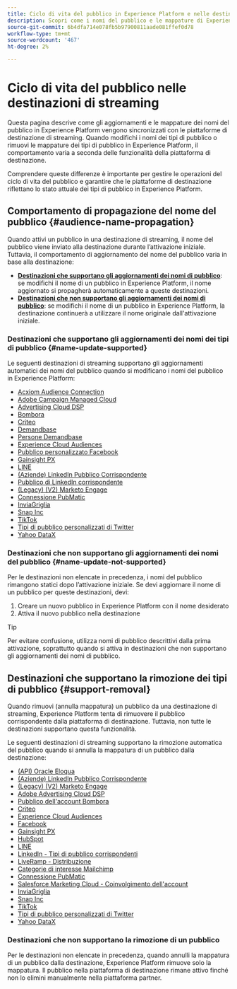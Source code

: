 ```yaml
---
title: Ciclo di vita del pubblico in Experience Platform e nelle destinazioni di streaming
description: Scopri come i nomi del pubblico e le mappature di Experience Platform si riflettono nelle piattaforme di destinazione di streaming.
source-git-commit: 6b4dfa714e078fb5b97900811aade081ffef0d78
workflow-type: tm+mt
source-wordcount: '467'
ht-degree: 2%

---
```



# Ciclo di vita del pubblico nelle destinazioni di streaming

Questa pagina descrive come gli aggiornamenti e le mappature dei nomi del pubblico in Experience Platform vengono sincronizzati con le piattaforme di destinazione di streaming. Quando modifichi i nomi dei tipi di pubblico o rimuovi le mappature dei tipi di pubblico in Experience Platform, il comportamento varia a seconda delle funzionalità della piattaforma di destinazione.

Comprendere queste differenze è importante per gestire le operazioni del ciclo di vita del pubblico e garantire che le piattaforme di destinazione riflettano lo stato attuale dei tipi di pubblico in Experience Platform.

## Comportamento di propagazione del nome del pubblico {#audience-name-propagation}

Quando attivi un pubblico in una destinazione di streaming, il nome del pubblico viene inviato alla destinazione durante l’attivazione iniziale. Tuttavia, il comportamento di aggiornamento del nome del pubblico varia in base alla destinazione:

* **[Destinazioni che supportano gli aggiornamenti dei nomi di pubblico](#name-update-supported)**: se modifichi il nome di un pubblico in Experience Platform, il nome aggiornato si propagherà automaticamente a queste destinazioni.
* **[Destinazioni che non supportano gli aggiornamenti dei nomi di pubblico](#name-update-not-supported)**: se modifichi il nome di un pubblico in Experience Platform, la destinazione continuerà a utilizzare il nome originale dall&#39;attivazione iniziale.

### Destinazioni che supportano gli aggiornamenti dei nomi dei tipi di pubblico {#name-update-supported}

Le seguenti destinazioni di streaming supportano gli aggiornamenti automatici dei nomi del pubblico quando si modificano i nomi del pubblico in Experience Platform:

* [Acxiom Audience Connection](../catalog/advertising/acxiom-audience-connection.md)
* [Adobe Campaign Managed Cloud](../catalog/email-marketing/adobe-campaign-managed-services.md)
* [Advertising Cloud DSP](../catalog/advertising/adobe-advertising-cloud-connection.md)
* [Bombora](../catalog/advertising/bombora.md)
* [Criteo](../catalog/advertising/criteo.md)
* [Demandbase](../catalog/advertising/demandbase.md)
* [Persone Demandbase](../catalog/advertising/demandbase-people.md)
* [Experience Cloud Audiences](../catalog/adobe/experience-cloud-audiences.md)
* [Pubblico personalizzato Facebook](../catalog/social/facebook.md)
* [Gainsight PX](../catalog/analytics/gainsight-px.md)
* [LINE](../catalog/mobile-engagement/line.md)
* [(Aziende) LinkedIn Pubblico Corrispondente](../catalog/social/linkedin-b2b.md)
* [Pubblico di LinkedIn corrispondente](../catalog/social/linkedin.md)
* [(Legacy) (V2) Marketo Engage](../catalog/adobe/marketo-engage.md)
* [Connessione PubMatic](../catalog/advertising/pubmatic.md)
* [InviaGriglia](../catalog/email-marketing/sendgrid.md)
* [Snap Inc](../catalog/advertising/snap-inc.md)
* [TikTok](../catalog/social/tiktok.md)
* [Tipi di pubblico personalizzati di Twitter](../catalog/social/twitter.md)
* [Yahoo DataX](../catalog/advertising/datax.md)

### Destinazioni che non supportano gli aggiornamenti dei nomi del pubblico {#name-update-not-supported}

Per le destinazioni non elencate in precedenza, i nomi del pubblico rimangono statici dopo l’attivazione iniziale. Se devi aggiornare il nome di un pubblico per queste destinazioni, devi:

1. Creare un nuovo pubblico in Experience Platform con il nome desiderato
2. Attiva il nuovo pubblico nella destinazione

>[!TIP]
>
>Per evitare confusione, utilizza nomi di pubblico descrittivi dalla prima attivazione, soprattutto quando si attiva in destinazioni che non supportano gli aggiornamenti dei nomi di pubblico.

## Destinazioni che supportano la rimozione dei tipi di pubblico {#support-removal}

Quando rimuovi (annulla mappatura) un pubblico da una destinazione di streaming, Experience Platform tenta di rimuovere il pubblico corrispondente dalla piattaforma di destinazione. Tuttavia, non tutte le destinazioni supportano questa funzionalità.

Le seguenti destinazioni di streaming supportano la rimozione automatica del pubblico quando si annulla la mappatura di un pubblico dalla destinazione:

* [(API) Oracle Eloqua](../catalog/email-marketing/oracle-eloqua-api.md)
* [(Aziende) LinkedIn Pubblico Corrispondente](../catalog/social/linkedin-b2b.md)
* [(Legacy) (V2) Marketo Engage](../catalog/adobe/marketo-engage.md)
* [Adobe Advertising Cloud DSP](../catalog/advertising/adobe-advertising-cloud-connection.md)
* [Pubblico dell&#39;account Bombora](../catalog/advertising/bombora.md)
* [Criteo](../catalog/advertising/criteo.md)
* [Experience Cloud Audiences](../catalog/adobe/experience-cloud-audiences.md)
* [Facebook](../catalog/social/facebook.md)
* [Gainsight PX](../catalog/analytics/gainsight-px.md)
* [HubSpot](../catalog/crm/hubspot.md)
* [LINE](../catalog/mobile-engagement/line.md)
* [LinkedIn - Tipi di pubblico corrispondenti](../catalog/social/linkedin.md)
* [LiveRamp - Distribuzione](../catalog/advertising/liveramp-distribution.md)
* [Categorie di interesse Mailchimp](../catalog/email-marketing/mailchimp-interest-categories.md)
* [Connessione PubMatic](../catalog/advertising/pubmatic.md)
* [Salesforce Marketing Cloud - Coinvolgimento dell&#39;account](../catalog/email-marketing/salesforce-marketing-cloud-account-engagement.md)
* [InviaGriglia](../catalog/email-marketing/sendgrid.md)
* [Snap Inc](../catalog/advertising/snap-inc.md)
* [TikTok](../catalog/social/tiktok.md)
* [Tipi di pubblico personalizzati di Twitter](../catalog/social/twitter.md)
* [Yahoo DataX](../catalog/advertising/datax.md)

### Destinazioni che non supportano la rimozione di un pubblico

Per le destinazioni non elencate in precedenza, quando annulli la mappatura di un pubblico dalla destinazione, Experience Platform rimuove solo la mappatura. Il pubblico nella piattaforma di destinazione rimane attivo finché non lo elimini manualmente nella piattaforma partner.
